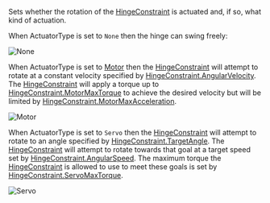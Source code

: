 Sets whether the rotation of the [HingeConstraint](https://create.roblox.com/docs/reference/engine/classes/HingeConstraint) is actuated and, if so,
what kind of actuation.

When ActuatorType is set to `None` then the hinge can swing freely:

![None][1]

When ActuatorType is set to [Motor](https://create.roblox.com/docs/reference/engine/classes/Motor) then the [HingeConstraint](https://create.roblox.com/docs/reference/engine/classes/HingeConstraint) will
attempt to rotate at a constant velocity specified by
[HingeConstraint.AngularVelocity](https://create.roblox.com/docs/reference/engine/classes/HingeConstraint#AngularVelocity). The [HingeConstraint](https://create.roblox.com/docs/reference/engine/classes/HingeConstraint) will apply a
torque up to [HingeConstraint.MotorMaxTorque](https://create.roblox.com/docs/reference/engine/classes/HingeConstraint#MotorMaxTorque) to achieve the desired
velocity but will be limited by [HingeConstraint.MotorMaxAcceleration](https://create.roblox.com/docs/reference/engine/classes/HingeConstraint#MotorMaxAcceleration).

![Motor][2]

When ActuatorType is set to `Servo` then the [HingeConstraint](https://create.roblox.com/docs/reference/engine/classes/HingeConstraint) will
attempt to rotate to an angle specified by [HingeConstraint.TargetAngle](https://create.roblox.com/docs/reference/engine/classes/HingeConstraint#TargetAngle).
The [HingeConstraint](https://create.roblox.com/docs/reference/engine/classes/HingeConstraint) will attempt to rotate towards that goal at a target
speed set by [HingeConstraint.AngularSpeed](https://create.roblox.com/docs/reference/engine/classes/HingeConstraint#AngularSpeed). The maximum torque the
[HingeConstraint](https://create.roblox.com/docs/reference/engine/classes/HingeConstraint) is allowed to use to meet these goals is set by
[HingeConstraint.ServoMaxTorque](https://create.roblox.com/docs/reference/engine/classes/HingeConstraint#ServoMaxTorque).

![Servo][3]

[1]: https://prod.docsiteassets.roblox.com/assets/blt79ffbb7926c74991/HingeConstraintNone.gif
[2]: https://prod.docsiteassets.roblox.com/assets/blt41b9a99739a65a1d/HingeConstraintMotor.gif
[3]: https://prod.docsiteassets.roblox.com/assets/blt30faa18cf5f31d5c/HingeConstraintServo.gif
